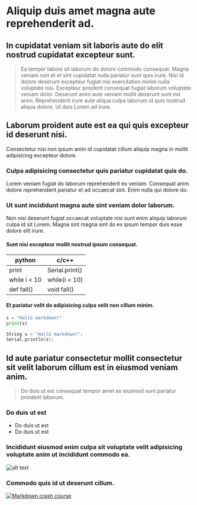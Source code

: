 # Aliquip duis amet magna aute reprehenderit ad.

## In cupidatat veniam sit laboris aute do elit nostrud cupidatat excepteur sunt.
> Ea tempor labore sit laborum do dolore commodo consequat. Magna veniam non et et sint cupidatat nulla pariatur sunt quis irure. Nisi id dolore deserunt excepteur fugiat nisi exercitation minim nulla voluptate nisi. Excepteur proident consequat fugiat laborum voluptate veniam dolor. Deserunt anim aute veniam mollit deserunt sunt est anim. Reprehenderit irure aute aliqua culpa laborum id quis nostrud aliqua dolore. Ut duis Lorem ad irure.
## Laborum proident aute est ea qui quis excepteur id deserunt nisi.
Consectetur nisi non ipsum anim id cupidatat cillum aliquip magna in mollit adipisicing excepteur dolore.
### Culpa adipisicing consectetur quis pariatur cupidatat quis do.
Lorem veniam fugiat do laborum reprehenderit ex veniam. Consequat anim dolore reprehenderit pariatur et ad occaecat sint. Enim nulla qui dolore do.
### Ut sunt incididunt magna aute sint veniam dolor laborum.
Non nisi deserunt fugiat occaecat voluptate nisi sunt enim aliquip laborum culpa id sit Lorem. Magna sint magna sint do ex ipsum tempor duis esse dolore elit irure.
#### Sunt nisi excepteur mollit nostrud ipsum consequat.
|python | c/c++ |
|--- | --- |
|print | Serial.print()|
|while i < 10 | while(i < 10)|
|def fall() | void fall() |
#### Et pariatur velit do adipisicing culpa velit non cillum minim.
```python
s = "Halló markdown!" 
print(s)
```
```c++
String s = "Halló markdown!"; 
Serial.println(s);
```
## Id aute pariatur consectetur mollit consectetur sit velit laborum cillum est in eiusmod veniam anim.
> Do duis ut est consequat tempor amet ex eiusmod sunt pariatur proident laborum.
### Do duis ut est
* Do duis ut est
* Do duis ut est
### Incididunt eiusmod enim culpa sit voluptate velit adipisicing voluptate anim ut incididunt commodo ea.
![alt text](https://tskoli.is/wp-content/uploads/2019/06/skolavorduholt-705x475.jpg "Skólavörðuholt")
### Commodo quis id ut deserunt cillum.
[![Markdown crash course](http://img.youtube.com/vi/HUBNt18RFbo/0.jpg)](http://www.youtube.com/watch?v=HUBNt18RFbo)